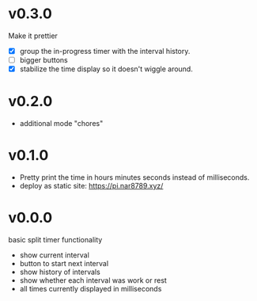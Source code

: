 # v0.3.0

Make it prettier

- [x] group the in-progress timer with the interval history.
- [ ] bigger buttons
- [x] stabilize the time display so it doesn't wiggle around.

# v0.2.0

- additional mode "chores"

# v0.1.0

- Pretty print the time in hours minutes seconds instead of milliseconds.
- deploy as static site: https://pi.nar8789.xyz/

# v0.0.0

basic split timer functionality

- show current interval
- button to start next interval
- show history of intervals
- show whether each interval was work or rest
- all times currently displayed in milliseconds
